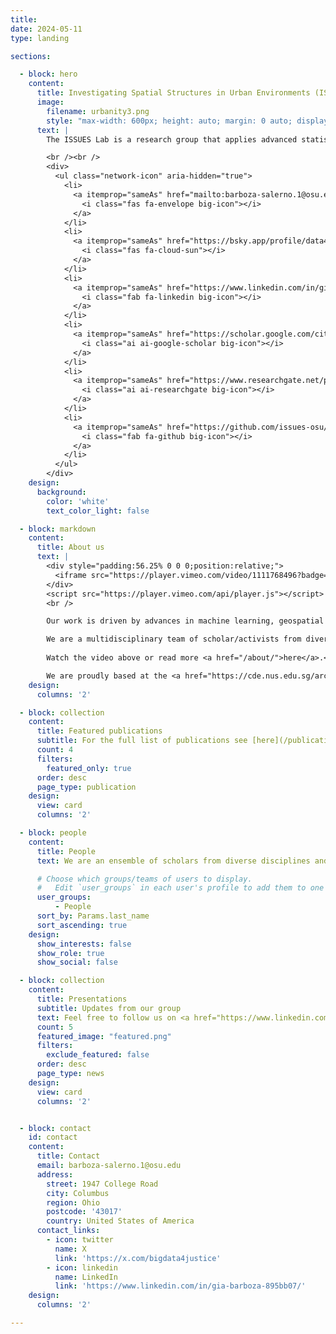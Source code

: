 ```yaml
---
title:
date: 2024-05-11
type: landing

sections:

  - block: hero
    content:
      title: Investigating Spatial Structures in Urban Environments (ISSUES)
      image:
        filename: urbanity3.png
        style: "max-width: 600px; height: auto; margin: 0 auto; display: block;"
      text: |
        The ISSUES Lab is a research group that applies advanced statistical and spatial analysis to understand neighborhood conditions and translate data into actionable insights that inform public health policies and legal strategies aimed at building healthier communities.

        <br /><br />
        <div>
          <ul class="network-icon" aria-hidden="true">
            <li>
              <a itemprop="sameAs" href="mailto:barboza-salerno.1@osu.edu">
                <i class="fas fa-envelope big-icon"></i>
              </a>
            </li>
            <li>
              <a itemprop="sameAs" href="https://bsky.app/profile/data4socialjustice.bsky.social" target="_blank" rel="noopener">
                <i class="fas fa-cloud-sun"></i>
              </a>
            </li>
            <li>
              <a itemprop="sameAs" href="https://www.linkedin.com/in/gia-barboza-895bb07/" target="_blank" rel="noopener">
                <i class="fab fa-linkedin big-icon"></i>
              </a>
            </li>
            <li>
              <a itemprop="sameAs" href="https://scholar.google.com/citations?user=ej_48AcAAAAJ&hl=en" target="_blank" rel="noopener">
                <i class="ai ai-google-scholar big-icon"></i>
              </a>
            </li>
            <li>
              <a itemprop="sameAs" href="https://www.researchgate.net/profile/Gia-Barboza-Salerno" target="_blank" rel="noopener">
                <i class="ai ai-researchgate big-icon"></i>
              </a>
            </li>
            <li>
              <a itemprop="sameAs" href="https://github.com/issues-osu/" target="_blank" rel="noopener">
                <i class="fab fa-github big-icon"></i>
              </a>
            </li>
          </ul>
        </div>
    design:
      background:
        color: 'white'
        text_color_light: false

  - block: markdown
    content:
      title: About us
      text: |
        <div style="padding:56.25% 0 0 0;position:relative;">
          <iframe src="https://player.vimeo.com/video/1111768496?badge=0&amp;autopause=0&amp;player_id=0&amp;app_id=58479" style="position:absolute;top:0;left:0;width:100%;height:100%;" frameborder="0" allow="autoplay; fullscreen; picture-in-picture" allowfullscreen></iframe>
        </div>
        <script src="https://player.vimeo.com/api/player.js"></script>
        <br />

        Our work is driven by advances in machine learning, geospatial science, and the growing availability of big data. We focus on applying these tools to investigate how environmental exposures—such as neighborhood disinvestment, surveillance, and built environment risks—contribute to harm and system involvement. Our goal is to translate data into legal, policy, and practice solutions that promote the health and well-being of children, adolescents, and families. We use advanced methods—including Bayesian spatial models, geographically weighted regression, and geospatial machine learning—to examine how environmental exposures and spatial structures influence key outcomes such as child abuse, gun violence, adverse childhood experiences, and intimate partner violence. Our transdisciplinary approach brings together geospatial science, law, and public health to produce actionable insights for lawyers, judges, and policymakers, with a particular focus on housing and food security.

        We are a multidisciplinary team of scholar/activists from diverse disciplines with a shared research goal of strengthening families by highlighting their assets while addressing barriers to health. Each individual has a bio page that can be accessed [here](/people).
        
        Watch the video above or read more <a href="/about/">here</a>.<br /><br />

        We are proudly based at the <a href="https://cde.nus.edu.sg/arch/">Colleges of Social Work and Public Health</a> at the <a href="https://www.osu.edu">The Ohio State University</a>, a leading global university in the state of Ohio, USA.
    design:
      columns: '2'

  - block: collection
    content:
      title: Featured publications
      subtitle: For the full list of publications see [here](/publication/).
      count: 4
      filters:
        featured_only: true
      order: desc
      page_type: publication
    design:
      view: card
      columns: '2'

  - block: people
    content:
      title: People
      text: We are an ensemble of scholars from diverse disciplines and countries, driving forward our shared research goal of making cities smarter and more data-driven. Since 2019, we have been fortunate to collaborate with many talented alumni, whose invaluable contributions have shaped and enriched our research group, and set the scene for future developments. The full list of our members is available [here](people ). <br /><br />

      # Choose which groups/teams of users to display.
      #   Edit `user_groups` in each user's profile to add them to one or more of these groups.
      user_groups:
          - People
      sort_by: Params.last_name
      sort_ascending: true
    design:
      show_interests: false
      show_role: true
      show_social: false

  - block: collection
    content:
      title: Presentations
      subtitle: Updates from our group
      text: Feel free to follow us on <a href="https://www.linkedin.com/in/gia-barboza-895bb07">LinkedIn</a>, <a href="https://bsky.app/profile/data4socialjustice.bsky.social">Blusky</a>, and through our [RSS feed]({{< ref path="/post" outputFormat="rss" >}}).
      count: 5
      featured_image: "featured.png"
      filters:
        exclude_featured: false
      order: desc
      page_type: news
    design:
      view: card
      columns: '2'


  - block: contact
    id: contact
    content:
      title: Contact
      email: barboza-salerno.1@osu.edu
      address:
        street: 1947 College Road
        city: Columbus
        region: Ohio
        postcode: '43017'
        country: United States of America
      contact_links:
        - icon: twitter
          name: X
          link: 'https://x.com/bigdata4justice'
        - icon: linkedin
          name: LinkedIn
          link: 'https://www.linkedin.com/in/gia-barboza-895bb07/'
    design:
      columns: '2'

---
```

